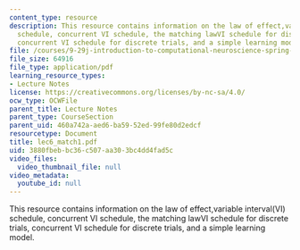 ```yaml
---
content_type: resource
description: This resource contains information on the law of effect,variable interval(VI)
  schedule, concurrent VI schedule, the matching lawVI schedule for discrete trials,
  concurrent VI schedule for discrete trials, and a simple learning model.
file: /courses/9-29j-introduction-to-computational-neuroscience-spring-2004/3880fbebbc36c507aa303bc4dd4fad5c_lec6_match1.pdf
file_size: 64916
file_type: application/pdf
learning_resource_types:
- Lecture Notes
license: https://creativecommons.org/licenses/by-nc-sa/4.0/
ocw_type: OCWFile
parent_title: Lecture Notes
parent_type: CourseSection
parent_uid: 460a742a-aed6-ba59-52ed-99fe80d2edcf
resourcetype: Document
title: lec6_match1.pdf
uid: 3880fbeb-bc36-c507-aa30-3bc4dd4fad5c
video_files:
  video_thumbnail_file: null
video_metadata:
  youtube_id: null
---
```

This resource contains information on the law of effect,variable interval(VI) schedule, concurrent VI schedule, the matching lawVI schedule for discrete trials, concurrent VI schedule for discrete trials, and a simple learning model.